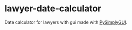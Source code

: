 # lawyer-date-calculator
Date calculator for lawyers with gui made with [PySimplyGUI](https://www.pysimplegui.org/en/latest/). 
